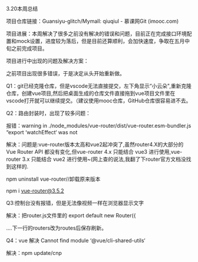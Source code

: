 3.20本周总结

项目仓库链接：Guansiyu-glitch/Mymall: qiuqiul - 慕课网Git (imooc.com)

项目进展：本周解决了很多之前没有解决的错误和问题，目前正在完成接口环境配置和mock设置，进度较为落后，但是目前还算顺利，会加快速度，争取在五月中旬之前完成项目。

项目进行中出现的问题及解决方案：

之前项目出现很多错误，于是决定从头开始重新做。

Q1：git已经克隆仓库，但是vscode无法直接提交，左下角显示“小云朵",重新克隆仓库，创建vue项目,然后把桌面生成的仓库文件直接拖到vue项目文件里在vscode打开就可以继续提交。（建议使用mooc仓库，GitHub仓库很容易进不去。

Q2：路由封装时，出现了较多问题：

报错：warning in ./node_modules/vue-router/dist/vue-router.esm-bundler.js “export ‘watchEffect‘ was not

解决：问题是:vue-router版本太高和vue2起冲突了,虽然router4.X的大部分的 Vue Router API 都没有变化,但vue-router 4.x 只能结合 vue3 进行使用,vue-router 3.x 只能结合 vue2 进行使用~(网上查的说法,我翻了下router官方文档没找到这样的.

npm uninstall vue-router//卸载原来版本

npm i vue-router@3.5.2

Q3:控制台没有报错，但是无法像视频一样在浏览器显示文字

解决：把router.js文件里的 export default new Router({

....下一行的routers改为routes后保存刷新。

Q4：vue 解决 Cannot find module ‘@vue/cli-shared-utils‘

解决：npm update/cnp
